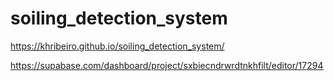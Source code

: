 # soiling_detection_system


https://khribeiro.github.io/soiling_detection_system/

https://supabase.com/dashboard/project/sxbiecndrwrdtnkhfilt/editor/17294
